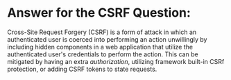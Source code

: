 # Answer for the CSRF Question:

Cross-Site Request Forgery (CSRF) is a form of attack in which an authenticated user is coerced into performing an action unwillingly by including hidden components in a web application that utilize the authenticated user's credentials to perform the action. This can be mitigated by having an extra *authorization*, utilizing framework built-in CSRf protection, or adding CSRF tokens to state requests.
